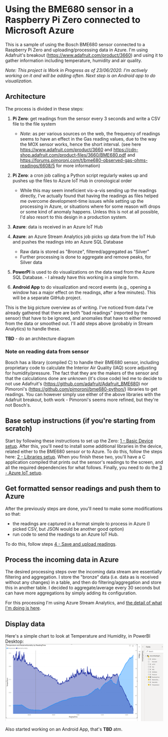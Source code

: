 # Using the BME680 sensor in a Raspberry Pi Zero connected to Microsoft Azure

This is a sample of using the Bosch BME680 sensor connected to a Raspberry Pi Zero and uploading/processing data in Azure. I'm using Adafruit's breakout (https://www.adafruit.com/product/3660) and using it to gather information including temperature, humidity and air quality.

*Note: This project is Work in Progress as of 23/06/2020. I'm actively working on it and will be adding often. Next step is an Android app to do visualization.*

## Architecture

The process is divided in these steps:

1. **Pi Zero**: get readings from the sensor every 3 seconds and write a CSV file to the file system
    - *Note*: as per various sources on the web, the frequency of readings seems to have an effect in the Gas reading values, due to the way the MOX sensor works, hence the short interval. (see here https://www.adafruit.com/product/3660 and https://cdn-shop.adafruit.com/product-files/3660/BME680.pdf and https://forums.pimoroni.com/t/bme680-observed-gas-ohms-readings/6608/5 for more information)
2. **Pi Zero**: a cron job calling a Python script regularly wakes up and pushes up the files to Azure IoT Hub in cronological order
    - While this may seem inneficient vis-a-vis sending up the readings directly, I've actually found that having the readings as files helped me overcome development-time issues while setting up the processing in Azure, or situations where for some reason wifi drops or some kind of anomaly happens. Unless this is not at all possible, I'd also resort to this design in a production system.

3. **Azure**: data is received in an Azure IoT Hub

4. **Azure**: an Azure Stream Analytics job picks up data from the IoT Hub and pushes the readings into an Azure SQL Database
    - Raw data is stored as "Bronze", filtered/aggregated as "Silver"
    - Further processing is done to aggregate and remove peaks, for Silver data

5. **PowerPI** is used to do visualizations on the data read from the Azure SQL Database. - I already have this working in a simple form.

6. **Android App** to do visualization and record events (e.g., opening a window has a major effect on the readings, after a few minutes). This will be a separate GitHub project.

This is the big picture overview as of writing. I've noticed from data I've already gathered that there are both "bad readings" (reported by the sensor) that have to be ignored, and anomalies that have to either removed from the data or smoothed out. I'll add steps above (probably in Stream Analytics) to handle these.

**TBD** - do an architecture diagram

### Note on reading data from sensor

Bosch has a library (compiled C) to handle their BME680 sensor, including proprietary code to calculate the Interior Air Quality (IAQ) score adjusting for humidity/pressure. The fact that they are the makers of the sensor and that the calculations done are unknown (it's close code) led me to decide to not use Adafruit's (https://github.com/adafruit/Adafruit_BME680) nor Pimoroni's (https://github.com/pimoroni/bme680-python/) libraries to get readings. You can however simply use either of the above libraries with the Adafruit breakout, both work - Pimoroni's seems more refined, but they're not Bosch's.

## Base setup instructions (if you're starting from scratch)

Start by following these instructions to set up the Zero: [1 - Basic Device setup](DeviceSetup.md). After this, you'll need to install some additional libraries in the device, related either to the BME680 sensor or to Azure. To do this, follow the steps here: [2 - Libraries setup](BME680Setup.md). When you finish these two, you'll have a C application compiled that prints out the sensor's readings to the screen, and all the required dependencies for what follows. Finally, you need to do the [3 - Azure IoT setup](AzureSetup.md).

## Get formatted sensor readings and push them to Azure

After the previously steps are done, you'll need to make some modifications so that:

- the readings are captured in a format simple to process in Azure (I picked CSV, but JSON would be another good option)
- run code to send the readings to an Azure IoT Hub.

To do this, follow steps [4 - Save and upload readings](DeviceUploadData.md).

## Process the incoming data in Azure

The desired processing steps over the incoming data stream are essentially filtering and aggregation. I store the "bronze" data (i.e. data as is received without any changes) in a table, and then do filtering/aggregation and store this in another table. I decided to aggregate/average every 30 seconds but can have more aggregations by simply adding its configuration.

For this processing I'm using Azure Stream Analytics, and [the detail of what I'm doing is here](StreamProcessing.md).

## Display data

Here's a simple chart to look at Temperature and Humidity, in PowerBI Desktop:
![](simple-pbi-chart.png)


Also started working on an Android App, that's **TBD** atm.